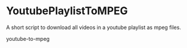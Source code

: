 # YoutubePlaylistToMPEG

A short script to download all videos in a youtube playlist as mpeg files. 

youtube-to-mpeg
